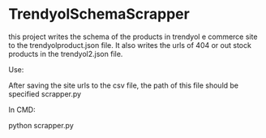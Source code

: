 # TrendyolSchemaScrapper
this project writes the schema of the products in trendyol e commerce site to the trendyolproduct.json file. It also writes the urls of 404 or out stock products in 
the trendyol2.json file.

Use:

After saving the site urls to the csv file, the path of this file should be specified scrapper.py

In CMD:

python scrapper.py
